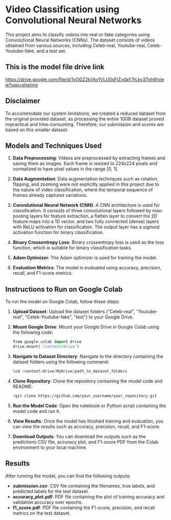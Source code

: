 

# Video Classification using Convolutional Neural Networks

This project aims to classify videos into real or fake categories using Convolutional Neural Networks (CNNs). The dataset consists of videos obtained from various sources, including Celeb-real, Youtube-real, Celeb-Youtube-fake, and a test set.

## This is the model file drive link
https://drive.google.com/file/d/1vOGZ2kVkyfVLU0sFIZydaY7rLky3Toh9/view?usp=sharing

## Disclaimer
To accommodate our system limitations, we created a reduced dataset from the original provided dataset, as processing the entire 10GB dataset proved impractical and time-consuming. Therefore, our submission and scores are based on this smaller dataset.

## Models and Techniques Used

1. **Data Preprocessing**: Videos are preprocessed by extracting frames and saving them as images. Each frame is resized to 224x224 pixels and normalized to have pixel values in the range [0, 1].

2. **Data Augmentation**: Data augmentation techniques such as rotation, flipping, and zooming were not explicitly applied in this project due to the nature of video classification, where the temporal sequence of frames already captures variations.

3. **Convolutional Neural Network (CNN)**: A CNN architecture is used for classification. It consists of three convolutional layers followed by max-pooling layers for feature extraction, a flatten layer to convert the 2D feature maps into a 1D vector, and two fully connected (dense) layers with ReLU activation for classification. The output layer has a sigmoid activation function for binary classification.

4. **Binary Crossentropy Loss**: Binary crossentropy loss is used as the loss function, which is suitable for binary classification tasks.

5. **Adam Optimizer**: The Adam optimizer is used for training the model.

6. **Evaluation Metrics**: The model is evaluated using accuracy, precision, recall, and F1-score metrics.

## Instructions to Run on Google Colab

To run the model on Google Colab, follow these steps:

1. **Upload Dataset**: Upload the dataset folders ("Celeb-real", "Youtube-real", "Celeb-Youtube-fake", "test") to your Google Drive.

2. **Mount Google Drive**: Mount your Google Drive in Google Colab using the following code:
    ```python
    from google.colab import drive
    drive.mount('/content/drive')
    ```

3. **Navigate to Dataset Directory**: Navigate to the directory containing the dataset folders using the following command:
    ```python
    %cd /content/drive/MyDrive/path_to_dataset_folders
    ```

4. **Clone Repository**: Clone the repository containing the model code and README:
    ```bash
    !git clone https://github.com/your_username/your_repository.git
    ```

5. **Run the Model Code**: Open the notebook or Python script containing the model code and run it.

6. **View Results**: Once the model has finished training and evaluation, you can view the results such as accuracy, precision, recall, and F1-score.

7. **Download Outputs**: You can download the outputs such as the predictions CSV file, accuracy plot, and F1-score PDF from the Colab environment to your local machine.

## Results

After running the model, you can find the following outputs:

- **submission.csv**: CSV file containing the filenames, true labels, and predicted labels for the test dataset.
- **accuracy_plot.pdf**: PDF file containing the plot of training accuracy and validation accuracy over epochs.
- **f1_score.pdf**: PDF file containing the F1-score, precision, and recall metrics on the test dataset.
